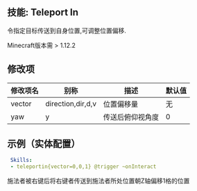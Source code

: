 技能: Teleport In
--------------------------

令指定目标传送到自身位置,可调整位置偏移.  

Minecraft版本需 > 1.12.2

修改项
----------

| 修改项名 | 别称    | 描述                                                                                                    | 默认值 |
|-----------|------------|----------------------------------------------------------------------------------------------------------------|---------------|
| vector | direction,dir,d,v | 位置偏移量  | 无 |
| yaw | y | 传送后俯仰视角度 | 0 | 

示例（实体配置）
--------

```yaml
 Skills:
 - teleportin{vector=0,0,1} @trigger ~onInteract
```
施法者被右键后将右键者传送到施法者所处位置朝Z轴偏移1格的位置
